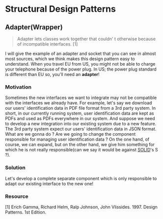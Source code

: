 # Structural Design Patterns

## Adapter(Wrapper)

> Adapter lets classes work together that couldn' t otherwise because of incompatible interfaces. [1]

I will give the example of an adapter and socket that you can see in almost most sources, which we think makes this design pattern easy to understand. When you travel EU from US, you might not be able to charge your telephone because of the power plug.
In US; the power plug standard is different than EU so, you'll need an **adapter**!

### Motivation

Sometimes the new interfaces we want to integrate may not be compatible with the interfaces we already have. For example, let's say we download our users' identification data in PDF file format from a 3rd party system. In short, in our currently running system, user identification data are kept as PDFs and used as PDFs everywhere in our system. And suppose we need to develop a new integration into our existing system due to a new feature. The 3rd party system expect our users' identification data in JSON format. What are we gonna do ? Are we going to change the component responsible for managing user identification data ? On the one hand, of course, we can expand, but on the other hand, we give him something for which he is not really responsible(can we say it would be against [SOLID](https://en.wikipedia.org/wiki/SOLID)'s S ?). 

### Solution

Let's develop a complete separate component which is only responsible to adapt our existing interface to the new one!

### Resource

[1] Erich Gamma, Richard Helm, Ralp Johnson, John Vlissides. 1997. Design Patterns. 1st Edition.